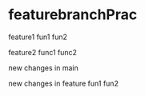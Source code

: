# featurebranchPrac

feature1
fun1
fun2

feature2
func1
func2

new changes in main

new changes in feature
fun1
fun2